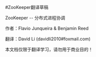 #ZooKeeper翻译草稿

ZooKeeper
  -- 分布式进程协调

作者：Flavio Junqueira & Benjamin Reed

翻译：David Li (davidli2010#foxmail.com)

本文档仅限于翻译学习，请勿用于商业目的！

